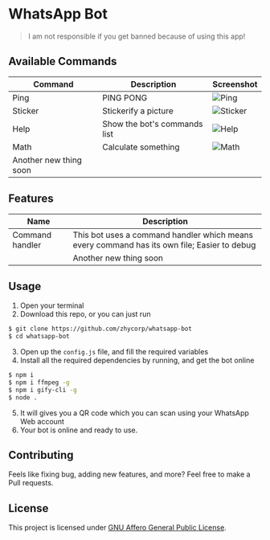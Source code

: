# WhatsApp Bot

> I am not responsible if you get banned because of using this app!

## Available Commands
| Command | Description | Screenshot |
|------|-------------| --------------|
| Ping | PING PONG | ![Ping](https://raw.githubusercontent.com/zhycorp/whatsapp-bot/master/assets/images/ping.png) |
| Sticker | Stickerify a picture | ![Sticker](https://raw.githubusercontent.com/zhycorp/whatsapp-bot/master/assets/images/sticker.png) |
| Help | Show the bot's commands list | ![Help](https://raw.githubusercontent.com/zhycorp/whatsapp-bot/master/assets/images/help.png) |
| Math | Calculate something | ![Math](https://raw.githubusercontent.com/zhycorp/whatsapp-bot/master/assets/images/math.png) |
| Another new thing soon | | |

## Features
| Name | Description |
| ---- | ----------- |
| Command handler | This bot uses a command handler which means every command has its own file; Easier to debug |
| | Another new thing soon |

## Usage
1. Open your terminal
2. Download this repo, or you can just run
```sh
$ git clone https://github.com/zhycorp/whatsapp-bot
$ cd whatsapp-bot
```
3. Open up the `config.js` file, and fill the required variables
4. Install all the required dependencies by running, and get the bot online
```sh
$ npm i
$ npm i ffmpeg -g
$ npm i gify-cli -g
$ node .
```
5. It will gives you a QR code which you can scan using your WhatsApp Web account
6. Your bot is online and ready to use.

## Contributing
Feels like fixing bug, adding new features, and more? Feel free to make a Pull requests.

## License
This project is licensed under [GNU Affero General Public License](https://www.gnu.org/licenses/agpl-3.0.en.html).
